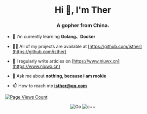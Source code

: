 <h1 align="center">Hi 👋, I'm Ther</h1>
<h3 align="center">A gopher from China.</h3>



- 🌱 I’m currently learning **Golang、Docker**

- 👨‍💻 All of my projects are available at [https://github.com/isther](https://github.com/isther)

- 📝 I regularly write articles on [https://www.niuwx.cn](https://www.niuwx.cn)

- 💬 Ask me about **nothing, because i am rookie**

- 📫 How to reach me **isther@qq.com**

[![Page Views Count](https://badges.toozhao.com/badges/01FQP76TP6ZBNKKYXKKWX9BGJ8/blue.svg)](https://badges.toozhao.com/stats/01FQP76TP6ZBNKKYXKKWX9BGJ8 "Get your own page views count badge on badges.toozhao.com")
<p align="center">
<img alt="Go" src="https://img.shields.io/badge/Go-FCEAE5?style=flat-square&logo=Go">
 <img alt="c++" src="https://img.shields.io/badge/C++-f34b7d?style=flat-square&logo=c%2b%2b">
</p>
